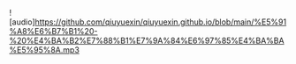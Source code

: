 ![audio]https://github.com/qiuyuexin/qiuyuexin.github.io/blob/main/%E5%91%A8%E6%B7%B1%20-%20%E4%BA%B2%E7%88%B1%E7%9A%84%E6%97%85%E4%BA%BA%E5%95%8A.mp3
